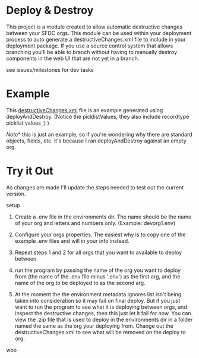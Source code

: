 # Deploy & Destroy #
	
This project is a module created to allow automatic destructive changes between your SFDC orgs. This module can be used within your deployment process to auto generate a destructiveChanges.xml file to include in your deployment package. If you use a source control system that allows branching you'll be able to branch without having to manually destroy components in the web UI that are not yet in a branch.  

see issues/milestones for dev tasks

# Example #

This [destructiveChanges.xml](https://gist.github.com/2572054) file is an example generated using deployAndDestroy. (Notice the picklistValues, they also include recordtype picklist values ;) )

*Note** this is just an example, so if you're wondering why there are standard objects, fields, etc. it's because I ran deployAndDestroy against an empty org.

# Try it Out #

As changes are made I'll update the steps needed to test out the current version.

setup

1. Create a .env file in the environments dir. The name should be the name of your org and letters and numbers only. (Example: devorg1.env)

2. Configure your orgs properties. The easiest why is to copy one of the example .env files and will in your info instead.

3. Repeat steps 1 and 2 for all orgs that you want to available to deploy between.

4. run the program by passing the name of the org you want to deploy from (the name of the .env file minus '.env') as the first arg, and the name of the org to be deployed to as the second arg.

5. At the moment the the environment metadata ignores list isn't being taken into consideration so it may fail on final deploy. But if you just want to run the program to see what it is deploying between orgs, and inspect the destructive changes, then this just let it fail for now. You can view the .zip file that is used to deploy in the environments dir in a folder named the same as the org your deploying from. Change out the destructiveChanges.xml to see what will be removed on the deploy to org.

woo